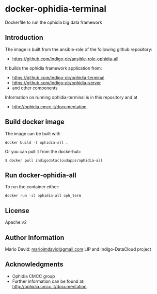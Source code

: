 docker-ophidia-terminal
=======================

Dockerfile to run the ophidia big data framework


Introduction
------------

The image is built from the ansible-role of the following github
repository:
* https://github.com/indigo-dc/ansible-role-ophidia-all

It builds the ophidia framework application from:
* https://github.com/indigo-dc/ophidia-terminal
* https://github.com/indigo-dc/ophidia-server
* and other components

Information on running ophidia-terminal is in this repository and at
* http://ophidia.cmcc.it/documentation

Build docker image
------------------

The image can be built with
```
docker build -t ophidia-all .
```

Or you can pull it from the dockerhub:
```
$ docker pull indigodatacloudapps/ophidia-all
```

Run docker-ophidia-all
----------------------

To run the container either:

```
docker run -it ophidia-all oph_term
```

License
-------

Apache v2

Author Information
------------------

Mario David: mariojmdavid@gmail.com
LIP and Indigo-DataCloud project

Acknowledgments
---------------

* Ophidia CMCC group
* Further information can be found at: http://ophidia.cmcc.it/documentation.

